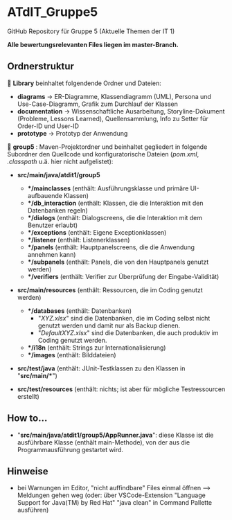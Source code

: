 # ATdIT_Gruppe5

GitHub Repository für Gruppe 5 (Aktuelle Themen der IT 1)

**Alle bewertungsrelevanten Files liegen im master-Branch.**

## Ordnerstruktur

&#x1F4D8; **Library** beinhaltet folgendende Ordner und Dateien:

- **diagrams** &rarr; ER-Diagramme, Klassendiagramm (UML), Persona und Use-Case-Diagramm, Grafik zum Durchlauf der Klassen
- **documentation** &rarr; Wissenschaftliche Ausarbeitung, Storyline-Dokument (Probleme, Lessons Learned), Quellensammlung, Info zu Setter für Order-ID und User-ID
- **prototype** &rarr; Prototyp der Anwendung

&#x1F4D8; **group5** : Maven-Projektordner und beinhaltet gegliedert in folgende Subordner den Quellcode und konfiguratorische Dateien (_pom.xml_, _.classpath_ u.ä. hier nicht aufgelistet):

- **src/main/java/atdit1/group5**

  - **\*/mainclasses** (enthält: Ausführungsklasse und primäre UI-aufbauende Klassen)
  - **\*/db_interaction** (enthält: Klassen, die die Interaktion mit den Datenbanken regeln)
  - **\*/dialogs** (enthält: Dialogscreens, die die Interaktion mit dem Benutzer erlaubt)
  - **\*/exceptions** (enthält: Eigene Exceptionklassen)
  - **\*/listener** (enthält: Listenerklassen)
  - **\*/panels** (enthält: Hauptpanelscreens, die die Anwendung annehmen kann)
  - **\*/subpanels** (enthält: Panels, die von den Hauptpanels genutzt werden)
  - **\*/verifiers** (enthält: Verifier zur Überprüfung der Eingabe-Validität)
    &nbsp;

- **src/main/resources** (enthält: Ressourcen, die im Coding genutzt werden)

  - **\*/databases** (enthält: Datenbanken)
    - "_XYZ.xlsx_" sind die Datenbanken, die im Coding selbst nicht genutzt werden und damit nur als Backup dienen.
    - "_DefaultXYZ.xlsx_" sind die Datenbanken, die auch produktiv im Coding genutzt werden.
  - **\*/i18n** (enthält: Strings zur Internationalisierung)
  - **\*/images** (enthält: Bilddateien)
    &nbsp;

- **src/test/java** (enthält: JUnit-Testklassen zu den Klassen in "**src/main/\***")
  &nbsp;

- **src/test/resources** (enthält: nichts; ist aber für mögliche Testressourcen erstellt)
  &nbsp;

## How to...

- "**src/main/java/atdit1/group5/AppRunner.java**": diese Klasse ist die ausführbare Klasse (enthält main-Methode), von der aus die Programmausführung gestartet wird.

## Hinweise

- bei Warnungen im Editor, "nicht auffindbare" Files einmal öffnen --> Meldungen gehen weg (oder: über VSCode-Extension "Language Support for Java(TM) by Red Hat" "java clean" in Command Pallette ausführen)
